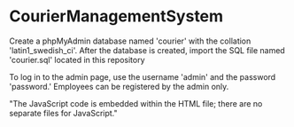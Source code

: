 # CourierManagementSystem 

Create a phpMyAdmin database named 'courier' with the collation 'latin1_swedish_ci'. After the database is created, import the SQL file named 'courier.sql' located in this repository

To log in to the admin page, use the username 'admin' and the password 'password.' Employees can be registered by the admin only.

"The JavaScript code is embedded within the HTML file; there are no separate files for JavaScript."
